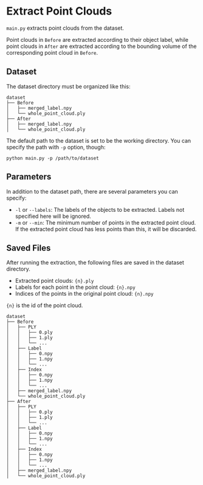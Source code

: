 # Extract Point Clouds

`main.py` extracts point clouds from the dataset.

Point clouds in `Before` are extracted according to their object label, while point clouds in `After` are extracted according to the bounding volume of the corresponding point cloud in `Before`.


## Dataset

The dataset directory must be organized like this:

```
dataset
├── Before
│   ├── merged_label.npy
│   └── whole_point_cloud.ply
├── After
│   ├── merged_label.npy
│   └── whole_point_cloud.ply
```

The default path to the dataset is set to be the working directory. You can specify the path with `-p` option, though:

```
python main.py -p /path/to/dataset
```


## Parameters

In addition to the dataset path, there are several parameters you can specify:

- `-l` or `--labels`: The labels of the objects to be extracted. Labels not specified here will be ignored.
- `-m` or `--min`: The minimum number of points in the extracted point cloud. If the extracted point cloud has less points than this, it will be discarded.


## Saved Files

After running the extraction, the following files are saved in the dataset directory.

- Extracted point clouds: `{n}.ply`
- Labels for each point in the point cloud: `{n}.npy`
- Indices of the points in the original point cloud: `{n}.npy`

`{n}` is the id of the point cloud.


```
dataset
├── Before
│   ├── PLY
│   │   ├── 0.ply
│   │   ├── 1.ply
│   │   └── ...
│   ├── Label
│   │   ├── 0.npy
│   │   ├── 1.npy
│   │   └── ...
│   ├── Index
│   │   ├── 0.npy
│   │   ├── 1.npy
│   │   └── ...
│   ├── merged_label.npy
│   └── whole_point_cloud.ply
├── After
│   ├── PLY
│   │   ├── 0.ply
│   │   ├── 1.ply
│   │   └── ...
│   ├── Label
│   │   ├── 0.npy
│   │   ├── 1.npy
│   │   └── ...
│   ├── Index
│   │   ├── 0.npy
│   │   ├── 1.npy
│   │   └── ...
│   ├── merged_label.npy
│   └── whole_point_cloud.ply
```
